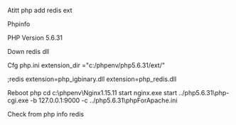 Atitt php add redis ext


Phpinfo 

PHP Version 5.6.31


Down redis dll

Cfg php.ini
extension_dir ="c:/phpenv/php5.6.31/ext/"


;redis
extension=php_igbinary.dll
extension=php_redis.dll


Reboot php
cd  c:\phpenv\Nginx1.15.11
start   nginx.exe
start  ../php5.6.31\php-cgi.exe -b 127.0.0.1:9000 -c  ../php5.6.31\phpForApache.ini

Check from php info
redis

